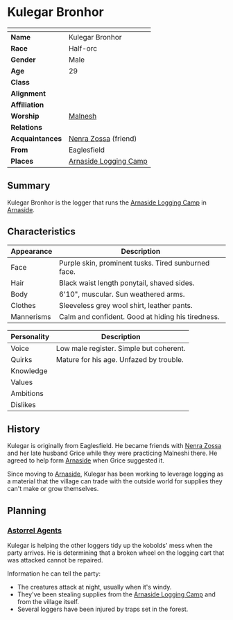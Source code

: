 # Kulegar Bronhor

| []() | |
| --- | --- |
| **Name** | Kulegar Bronhor |
| **Race** | Half-orc |
| **Gender** | Male |
| **Age** | 29 |
| **Class** | |
| **Alignment** | |
| **Affiliation** | |
| **Worship** | [Malnesh](../gods/gods/malnesh.md) |
| **Relations** | |
| **Acquaintances** | [Nenra Zossa](nenra-zossa.md) (friend) |
| **From** | Eaglesfield |
| **Places** | [Arnaside Logging Camp](../places/structures/arnaside-logging-camp.md) |

## Summary

Kulegar Bronhor is the logger that runs the [Arnaside Logging Camp](../places/structures/arnaside-logging-camp.md) in [Arnaside](../places/villages/arnaside.md).

## Characteristics

| Appearance | Description |
| --- | --- |
| Face | Purple skin, prominent tusks. Tired sunburned face. |
| Hair | Black waist length ponytail, shaved sides. |
| Body | 6'10", muscular. Sun weathered arms. |
| Clothes | Sleeveless grey wool shirt, leather pants. |
| Mannerisms | Calm and confident. Good at hiding his tiredness. |

| Personality | Description |
| --- | --- |
| Voice | Low male register. Simple but coherent. |
| Quirks | Mature for his age. Unfazed by trouble. |
| Knowledge | |
| Values | |
| Ambitions | |
| Dislikes | |

## History

Kulegar is originally from Eaglesfield. He became friends with [Nenra Zossa](nenra-zossa.md) and her late husband Grice while they were practicing Malneshi there. He agreed to help form [Arnaside](../places/villages/arnaside.md) when Grice suggested it.

Since moving to [Arnaside](../places/villages/arnaside.md), Kulegar has been working to leverage logging as a material that the village can trade with the outside world for supplies they can't make or grow themselves.

## Planning

### [Astorrel Agents](../../campaigns/astorrel-agents/astorrel-agents.md)

Kulegar is helping the other loggers tidy up the kobolds' mess when the party arrives. He is determining that a broken wheel on the logging cart that was attacked cannot be repaired.

Information he can tell the party:

- The creatures attack at night, usually when it's windy.
- They've been stealing supplies from the [Arnaside Logging Camp](../places/structures/arnaside-logging-camp.md) and from the village itself.
- Several loggers have been injured by traps set in the forest.
